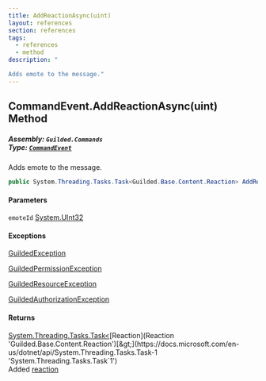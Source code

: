 ```yaml
---
title: AddReactionAsync(uint)
layout: references
section: references
tags:
  - references
  - method
description: "

Adds emote to the message."
---
```


## CommandEvent.AddReactionAsync(uint) Method
##### **Assembly:** `Guilded.Commands`<br/>**Type:** [`CommandEvent`](CommandEvent 'Guilded.Commands.CommandEvent')

Adds emote to the message.

```csharp
public System.Threading.Tasks.Task<Guilded.Base.Content.Reaction> AddReactionAsync(uint emoteId);
```
#### Parameters

<a name='Guilded.Commands.CommandEvent.AddReactionAsync(uint).emoteId'></a>

`emoteId` [System.UInt32](https://docs.microsoft.com/en-us/dotnet/api/System.UInt32 'System.UInt32')

#### Exceptions

[GuildedException](GuildedException 'Guilded.Base.GuildedException')

[GuildedPermissionException](GuildedPermissionException 'Guilded.Base.GuildedPermissionException')

[GuildedResourceException](GuildedResourceException 'Guilded.Base.GuildedResourceException')

[GuildedAuthorizationException](GuildedAuthorizationException 'Guilded.Base.GuildedAuthorizationException')

#### Returns
[System.Threading.Tasks.Task&lt;](https://docs.microsoft.com/en-us/dotnet/api/System.Threading.Tasks.Task-1 'System.Threading.Tasks.Task`1')[Reaction](Reaction 'Guilded.Base.Content.Reaction')[&gt;](https://docs.microsoft.com/en-us/dotnet/api/System.Threading.Tasks.Task-1 'System.Threading.Tasks.Task`1')  
Added [reaction](Reaction 'Guilded.Base.Content.Reaction')